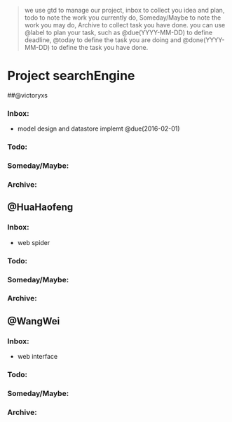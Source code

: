 > we use gtd to manage our project, inbox to collect you idea and plan, todo to note the work you currently do, Someday/Maybe to note the work you may do, Archive to collect task you have done.
> you can use @label to plan your task, such as @due(YYYY-MM-DD) to define deadline, @today to define the task you are doing and @done(YYYY-MM-DD) to define the task you have done.


# Project searchEngine

##@victoryxs

### Inbox:

- model design and datastore implemt @due(2016-02-01)

### Todo:

### Someday/Maybe:

### Archive:


## @HuaHaofeng

### Inbox:
- web spider

### Todo:

### Someday/Maybe:

### Archive:


## @WangWei


### Inbox:

- web interface

### Todo:


### Someday/Maybe:


### Archive:

